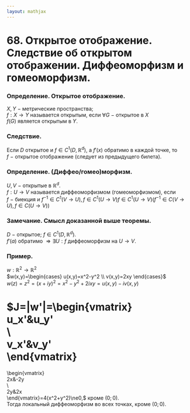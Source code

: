 ```yaml
---  
layout: mathjax  
---  
```

  
# 68. Открытое отображение. Следствие об открытом отображении. Диффеоморфизм и гомеоморфизм.  
  
### Определение. Открытое отображение.  
$X,Y~-~$метрические пространства;  
$f:X\to Y$ называется открытым, если $\forall G~-~$открытое в $X$  
$f(G)$ является открытым в $Y$.  
  
### Следствие.  
Если $D$ открытое и $f\in C^1(D,\mathbb{R}^d)$, а $f'(x)$ обратимо в каждой точке, то  
$f~-~$открытое отображение (следует из предыдущего билета).  
  
### Определение. (Диффео/гомео)морфизм.  
$U,V~-~$открытые в $\mathbb{R}^d$.  
$f:U\to V$ называется диффеоморфизмом (гомеоморфизмом), если  
$f~-~$биекция и $f^{-1}\in C^1(V\to U),f\in C^1(U\to V)$$f\in C^1(U\to V)$$\Big(f^{-1}\in C(V\to U),f\in C(U\to V)\Big)$  
  
### Замечание. Смысл доказанной выше теоремы.  
$D~-~$открытое; $f\in C^1(D,\mathbb{R}^d)$.  
$f'(a)$ обратимо $\Rightarrow\exists U:f$ диффеоморфизм на $U\to V$.  
  
### Пример.  
$w:\mathbb{R}^2\to\mathbb{R}^2$  
$w(x,y)=\begin{cases}  
u(x,y)=x^2-y^2  
\\  
v(x,y)=2xy  
\end{cases}$  
$w(z)=z^2=(x+iy)^2=x^2-y^2+2ixy=u(x,y)-iv(x,y)$  
  
$J=\|w'\|=\begin{vmatrix}  
u_x'&u_y'  
\\  
v_x'&v_y'  
\end{vmatrix}  
=  
\begin{vmatrix}  
2x&-2y  
\\  
2y&2x  
\end{vmatrix}=4(x^2+y^2)\ne0,$ кроме $(0;0)$.  
Тогда локальный диффеоморфизм во всех точках, кроме $(0;0)$.  
